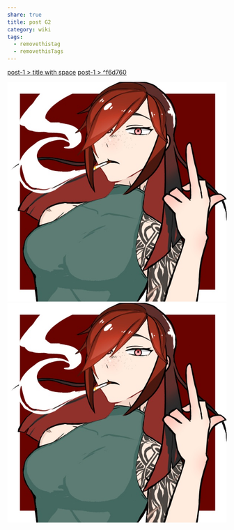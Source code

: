 ```yaml
---
share: true
title: post G2
category: wiki
tags:
  - removethistag
  - removethisTags
---
```




[post-1 > title with space](../post-1.md#title%20with%20space)
[post-1 > ^f6d760](../post-1.md#^f6d760)

![Ambre|200](../../../assets/image/Ambre_PP.jpeg)
![+side](../../../assets/image/Ambre_PP.jpeg)